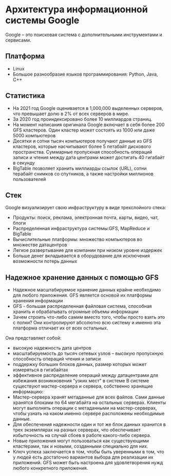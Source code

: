 # Архитектура информационной системы Google
Google – это поисковая система с дополнительными инструментами и сервисами. 

## Платформа
* Linux
* Большое разнообразие языков программирования: Python, Java, C++

## Статистика
* На 2021 год Google оценивается в 1,000,000 выделенных серверов, что превышает долю в 2% от всех серверов в мире.
* За 2020 год проиндексировано более 10 миллиардов страниц.
* На момент написания оригинала Google включает в себя более 200 GFS кластеров. Один кластер может состоять из 1000 или даже 5000 компьютеров
* Десятки и сотни тысяч компьютеров получают данные из GFS кластеров, которые насчитывают более 5 петабайт дискового пространства. Суммарные пропускная способность операций записи и чтения между дата центрами может достигать 40 гигабайт в секунду
* BigTable позволяет хранить миллиарды ссылок (URL), сотни терабайт снимков со спутников, а также настройки миллионов пользователей

## Стек
Google визуализирует свою инфраструктуру в виде трехслойного стека:
* Продукты: поиск, реклама, электронная почта, карты, видео, чат, блоги
* Распределенная инфраструктура системы:GFS, MapReduce и BigTable
* Вычислительные платформы: множество компьютеров во множестве датацентров
* Легкое развертывание для компании при низком уровне издержек
* Больше денег вкладывается в оборудование для исключения возможности потерь данных

## Надежное хранение данных с помощью GFS
* Надежное масштабируемое хранение данных крайне необходимо для любого приложения. GFS является основой их платформы хранения информации
* GFS - большая распределенная файловая система, способная хранить и обрабатывать огромные объемы информации
* Зачем строить что-либо самим вместо того, чтобы просто взять это с полки? Они контролируют абсолютно всю систему и именно эта платформа отличает их от всех остальных.

Она представляет собой:
* высокую надежность дата центров
* масштабируемость до тысяч сетевых узлов – высокую пропускную способность операций чтения и записи
* поддержку больших блоков данных, размер которых может измеряться в гигабайтах
* эффективное распределение операций между датацентрами для избежания возникновения "узких мест" в системе
В системе существуют мастер-сервера и сервера, собственно хранящие информацию:
* Мастер-сервера хранят метаданные для всех файлов. Сами данные хранятся блоками по 64 мегабайта на остальных серверах. Клиенты могут выполнять операции с метаданными на мастер-серверах, чтобы узнать на каком именно сервере расположены необходимые данные.
* Для обеспечения надежности один и тот же блок данных хранится в трех экземплярах на разных серверах, что обеспечивает избыточность на случай сбоев в работе какого-либо сервера.
* Новые приложения могут пользоваться как существующими кластерами, так и новыми, созданными специально для них.
* Ключ успеха заключается в том, чтобы быть уверенными в том, что у людей есть достаточно вариантов выбора для реализации их приложений. GFS может быть настроена для удовлетворения нужд любого конкретного приложения.

## 
